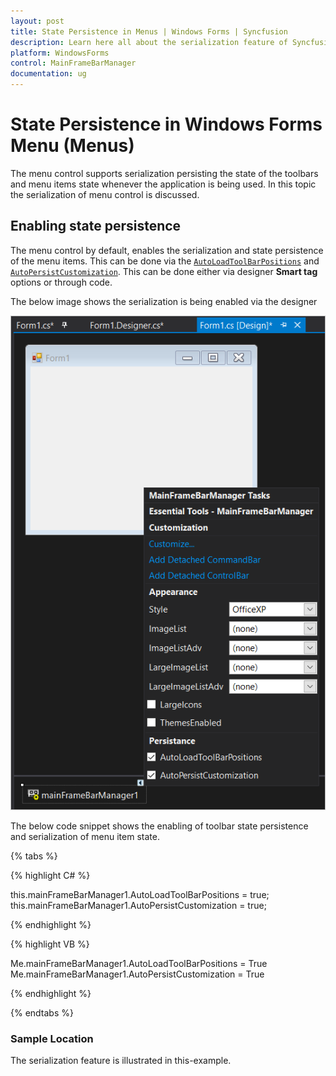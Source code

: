 ```yaml
---
layout: post
title: State Persistence in Menus | Windows Forms | Syncfusion
description: Learn here all about the serialization feature of Syncfusion Windows Forms Menu (Menus) control and more.
platform: WindowsForms
control: MainFrameBarManager 
documentation: ug
---
```


# State Persistence in Windows Forms Menu (Menus)

The menu control supports serialization persisting the state of the toolbars and menu items state whenever the application is being used. In this topic the serialization of menu control is discussed.

## Enabling state persistence

The menu control by default, enables the serialization and state persistence of the menu items. This can be done via the [`AutoLoadToolBarPositions`](https://help.syncfusion.com/cr/windowsforms/Syncfusion.Windows.Forms.Tools.XPMenus.MainFrameBarManager.html#Syncfusion_Windows_Forms_Tools_XPMenus_MainFrameBarManager_AutoLoadToolBarPositions) and [`AutoPersistCustomization`](https://help.syncfusion.com/cr/windowsforms/Syncfusion.Windows.Forms.Tools.XPMenus.MainFrameBarManager.html#Syncfusion_Windows_Forms_Tools_XPMenus_MainFrameBarManager_AutoLoadToolBarPositions). This can be done either via designer **Smart tag** options or through code.

The below image shows the serialization is being enabled via the designer

![Enabling Serialization via designer](State-Persistance-images/enablingStatePersistence_Designer.png)

The below code snippet shows the enabling of toolbar state persistence and serialization of menu item state.

{% tabs %}

{% highlight C# %}

this.mainFrameBarManager1.AutoLoadToolBarPositions = true;
this.mainFrameBarManager1.AutoPersistCustomization = true;

{% endhighlight %}

{% highlight VB %}

Me.mainFrameBarManager1.AutoLoadToolBarPositions = True
Me.mainFrameBarManager1.AutoPersistCustomization = True

{% endhighlight %}

{% endtabs %}

### Sample Location

The serialization feature is illustrated in this-example.
